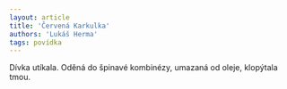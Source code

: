 ```yaml
---
layout: article
title: 'Červená Karkulka'
authors: 'Lukáš Herma'
tags: povídka
---
```


Dívka utíkala. Oděná do špinavé kombinézy, umazaná od oleje, klopýtala tmou.
